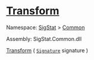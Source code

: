 # [Transform](./BasicMetadataExtraction-100663456.md)

Namespace: [SigStat]() > [Common](./../README.md)

Assembly: SigStat.Common.dll

[Transform](./BasicMetadataExtraction-100663456.md) ( [`Signature`](./../Signature.md) signature )	
